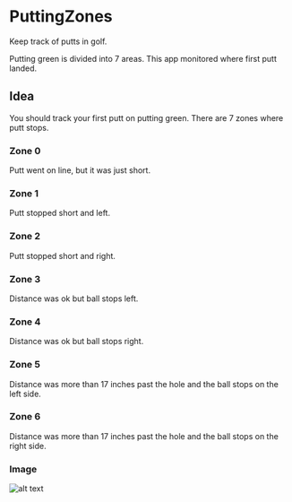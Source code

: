 # PuttingZones
Keep track of putts in golf.

Putting green is divided into 7 areas. This app monitored where first putt landed.

## Idea
You should track your first putt on putting green. There are 7 zones where putt stops.

### Zone 0
Putt went on line, but it was just short.

### Zone 1
Putt stopped short and left.

### Zone 2
Putt stopped short and right.

### Zone 3
Distance was ok but ball stops left.

### Zone 4
Distance was ok but ball stops right.

### Zone 5
Distance was more than 17 inches past the hole  and the ball stops on the left side.

### Zone 6
Distance was more than 17 inches past the hole and the ball stops on the right side.

### Image

![alt text](https://github.com/xpavlic4/PuttingZonesAndroid/raw/master/markup/puttingZones.png "putting green zones")